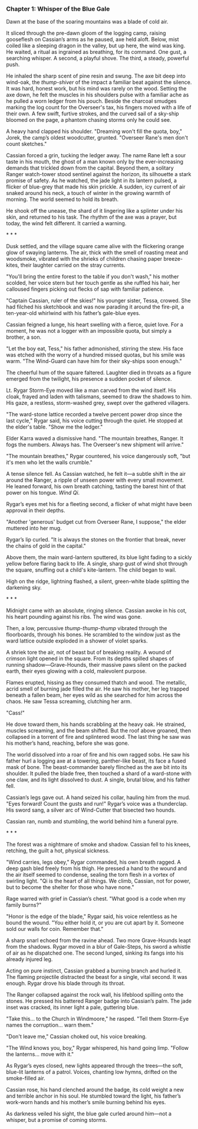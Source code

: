 ### Chapter 1: Whisper of the Blue Gale

Dawn at the base of the soaring mountains was a blade of cold air.

It sliced through the pre-dawn gloom of the logging camp, raising gooseflesh on Cassian’s arms as he paused, axe held aloft. Below, mist coiled like a sleeping dragon in the valley, but up here, the wind was king. He waited, a ritual as ingrained as breathing, for its command. One gust, a searching whisper. A second, a playful shove. The third, a steady, powerful push.

He inhaled the sharp scent of pine resin and swung. The axe bit deep into wind-oak, the *thump-shiver* of the impact a familiar beat against the silence. It was hard, honest work, but his mind was rarely on the wood. Setting the axe down, he felt the muscles in his shoulders pulse with a familiar ache as he pulled a worn ledger from his pouch. Beside the charcoal smudges marking the log count for the Overseer's tax, his fingers moved with a life of their own. A few swift, furtive strokes, and the curved sail of a sky-ship bloomed on the page, a phantom chasing storms only he could see.

A heavy hand clapped his shoulder. "Dreaming won't fill the quota, boy," Jorek, the camp’s oldest woodcutter, grunted. "Overseer Rane's men don't count sketches."

Cassian forced a grin, tucking the ledger away. The name Rane left a sour taste in his mouth, the ghost of a man known only by the ever-increasing demands that trickled down from the capital. Beyond them, a solitary Ranger watch-tower stood sentinel against the horizon, its silhouette a stark promise of safety. As he watched, the jade light in its lantern pulsed, a flicker of blue-grey that made his skin prickle. A sudden, icy current of air snaked around his neck, a touch of winter in the growing warmth of morning. The world seemed to hold its breath.

He shook off the unease, the shard of it lingering like a splinter under his skin, and returned to his task. The rhythm of the axe was a prayer, but today, the wind felt different. It carried a warning.

\* \* \*

Dusk settled, and the village square came alive with the flickering orange glow of swaying lanterns. The air, thick with the smell of roasting meat and woodsmoke, vibrated with the shrieks of children chasing paper breeze-kites, their laughter carried on the stray currents.

"You'll bring the entire forest to the table if you don't wash," his mother scolded, her voice stern but her touch gentle as she ruffled his hair, her calloused fingers picking out flecks of sap with familiar patience.

"Captain Cassian, ruler of the skies!" his younger sister, Tessa, crowed. She had filched his sketchbook and was now parading it around the fire-pit, a ten-year-old whirlwind with his father’s gale-blue eyes.

Cassian feigned a lunge, his heart swelling with a fierce, quiet love. For a moment, he was not a logger with an impossible quota, but simply a brother, a son.

"Let the boy eat, Tess," his father admonished, stirring the stew. His face was etched with the worry of a hundred missed quotas, but his smile was warm. "The Wind-Guard can have him for their sky-ships soon enough."

The cheerful hum of the square faltered. Laughter died in throats as a figure emerged from the twilight, his presence a sudden pocket of silence.

Lt. Rygar Storm-Eye moved like a man carved from the wind itself. His cloak, frayed and laden with talismans, seemed to draw the shadows to him. His gaze, a restless, storm-washed grey, swept over the gathered villagers.

"The ward-stone lattice recorded a twelve percent power drop since the last cycle," Rygar said, his voice cutting through the quiet. He stopped at the elder's table. "Show me the ledger."

Elder Karra waved a dismissive hand. "The mountain breathes, Ranger. It fogs the numbers. Always has. The Overseer's new shipment will arrive."

"The mountain breathes," Rygar countered, his voice dangerously soft, "but it's men who let the walls crumble."

A tense silence fell. As Cassian watched, he felt it—a subtle shift in the air around the Ranger, a ripple of unseen power with every small movement. He leaned forward, his own breath catching, tasting the barest hint of that power on his tongue. *Wind Qi*.

Rygar’s eyes met his for a fleeting second, a flicker of what might have been approval in their depths.

"Another 'generous' budget cut from Overseer Rane, I suppose," the elder muttered into her mug.

Rygar’s lip curled. "It is always the stones on the frontier that break, never the chains of gold in the capital."

Above them, the main ward-lantern sputtered, its blue light fading to a sickly yellow before flaring back to life. A single, sharp gust of wind shot through the square, snuffing out a child's kite-lantern. The child began to wail.

High on the ridge, lightning flashed, a silent, green-white blade splitting the darkening sky.

\* \* \*

Midnight came with an absolute, ringing silence. Cassian awoke in his cot, his heart pounding against his ribs. The wind was gone.

Then, a low, percussive *thump-thump-thump* vibrated through the floorboards, through his bones. He scrambled to the window just as the ward lattice outside exploded in a shower of violet sparks.

A shriek tore the air, not of beast but of breaking reality. A wound of crimson light opened in the square. From its depths spilled shapes of running shadow—Grave-Hounds, their massive paws silent on the packed earth, their eyes glowing with a cold, malevolent purpose.

Flames erupted, hissing as they consumed thatch and wood. The metallic, acrid smell of burning jade filled the air. He saw his mother, her leg trapped beneath a fallen beam, her eyes wild as she searched for him across the chaos. He saw Tessa screaming, clutching her arm.

"Cass!"

He dove toward them, his hands scrabbling at the heavy oak. He strained, muscles screaming, and the beam shifted. But the roof above groaned, then collapsed in a torrent of fire and splintered wood. The last thing he saw was his mother’s hand, reaching, before she was gone.

The world dissolved into a roar of fire and his own ragged sobs. He saw his father hurl a logging axe at a towering, panther-like beast, its face a fused mask of bone. The beast-commander barely flinched as the axe bit into its shoulder. It pulled the blade free, then touched a shard of a ward-stone with one claw, and its light dissolved to dust. A single, brutal blow, and his father fell.

Cassian’s legs gave out. A hand seized his collar, hauling him from the mud. "Eyes forward! Count the gusts and run!" Rygar’s voice was a thunderclap. His sword sang, a silver arc of Wind-Cutter that bisected two hounds.

Cassian ran, numb and stumbling, the world behind him a funeral pyre.

\* \* \*

The forest was a nightmare of smoke and shadow. Cassian fell to his knees, retching, the guilt a hot, physical sickness.

"Wind carries, legs obey," Rygar commanded, his own breath ragged. A deep gash bled freely from his thigh. He pressed a hand to the wound and the air itself seemed to condense, sealing the torn flesh in a vortex of swirling light. "Qi is the heart of all things. We climb, Cassian, not for power, but to become the shelter for those who have none."

Rage warred with grief in Cassian’s chest. "What good is a code when my family burns?"

"Honor is the edge of the blade," Rygar said, his voice relentless as he bound the wound. "You either hold it, or you are cut apart by it. Someone sold our walls for coin. Remember that."

A sharp snarl echoed from the ravine ahead. Two more Grave-Hounds leapt from the shadows. Rygar moved in a blur of Gale-Steps, his sword a whistle of air as he dispatched one. The second lunged, sinking its fangs into his already injured leg.

Acting on pure instinct, Cassian grabbed a burning branch and hurled it. The flaming projectile distracted the beast for a single, vital second. It was enough. Rygar drove his blade through its throat.

The Ranger collapsed against the rock wall, his lifeblood spilling onto the stones. He pressed his battered Ranger badge into Cassian’s palm. The jade inset was cracked, its inner light a pale, guttering blue.

"Take this… to the Church in Windmoore," he rasped. "Tell them Storm-Eye names the corruption… warn them."

"Don't leave me," Cassian choked out, his voice breaking.

"The Wind knows you, boy," Rygar whispered, his hand going limp. "Follow the lanterns… move with it."

As Rygar’s eyes closed, new lights appeared through the trees—the soft, blue-lit lanterns of a patrol. Voices, chanting low hymns, drifted on the smoke-filled air.

Cassian rose, his hand clenched around the badge, its cold weight a new and terrible anchor in his soul. He stumbled toward the light, his father’s work-worn hands and his mother’s smile burning behind his eyes.

As darkness veiled his sight, the blue gale curled around him—not a whisper, but a promise of coming storms.